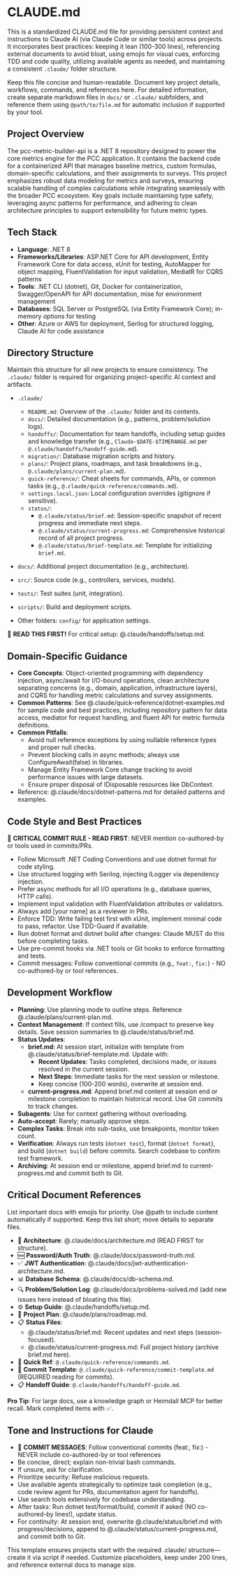 # CLAUDE.md

This is a standardized CLAUDE.md file for providing persistent context and instructions to Claude AI (via Claude Code or similar tools) across projects. It incorporates best practices: keeping it lean (100-300 lines), referencing external documents to avoid bloat, using emojis for visual cues, enforcing TDD and code quality, utilizing available agents as needed, and maintaining a consistent `.claude/` folder structure.

Keep this file concise and human-readable. Document key project details, workflows, commands, and references here. For detailed information, create separate markdown files in `docs/` or `.claude/` subfolders, and reference them using `@path/to/file.md` for automatic inclusion if supported by your tool.

## Project Overview

The pcc-metric-builder-api is a .NET 8 repository designed to power the core metrics engine for the PCC application. It contains the backend code for a containerized API that manages baseline metrics, custom formulas, domain-specific calculations, and their assignments to surveys. This project emphasizes robust data modeling for metrics and surveys, ensuring scalable handling of complex calculations while integrating seamlessly with the broader PCC ecosystem. Key goals include maintaining type safety, leveraging async patterns for performance, and adhering to clean architecture principles to support extensibility for future metric types.

## Tech Stack

- **Language**: .NET 8
- **Frameworks/Libraries**: ASP.NET Core for API development, Entity Framework Core for data access, xUnit for testing, AutoMapper for object mapping, FluentValidation for input validation, MediatR for CQRS patterns
- **Tools**: .NET CLI (dotnet), Git, Docker for containerization, Swagger/OpenAPI for API documentation, mise for environment management
- **Databases**: SQL Server or PostgreSQL (via Entity Framework Core); in-memory options for testing
- **Other**: Azure or AWS for deployment, Serilog for structured logging, Claude AI for code assistance

## Directory Structure

Maintain this structure for all new projects to ensure consistency. The `.claude/` folder is required for organizing project-specific AI context and artifacts.

- `.claude/`
  - `README.md`: Overview of the `.claude/` folder and its contents.
  - `docs/`: Detailed documentation (e.g., patterns, problem/solution logs).
  - `handoffs/`: Documentation for team handoffs, including setup guides and knowledge transfer (e.g., `Claude-$DATE-$TIMERANGE.md` per `@.claude/handoffs/handoff-guide.md`).
  - `migration/`: Database migration scripts and history.
  - `plans/`: Project plans, roadmaps, and task breakdowns (e.g., `@.claude/plans/current-plan.md`).
  - `quick-reference/`: Cheat sheets for commands, APIs, or common tasks (e.g., `@.claude/quick-reference/commands.md`).
  - `settings.local.json`: Local configuration overrides (gitignore if sensitive).
  - `status/`:
    - `@.claude/status/brief.md`: Session-specific snapshot of recent progress and immediate next steps.
    - `@.claude/status/current-progress.md`: Comprehensive historical record of all project progress.
    - `@.claude/status/brief-template.md`: Template for initializing `brief.md`.

- `docs/`: Additional project documentation (e.g., architecture).
- `src/`: Source code (e.g., controllers, services, models).
- `tests/`: Test suites (unit, integration).
- `scripts/`: Build and deployment scripts.
- Other folders: `config/` for application settings.

🚨 **READ THIS FIRST!** For critical setup: @.claude/handoffs/setup.md.

## Domain-Specific Guidance

- **Core Concepts**: Object-oriented programming with dependency injection, async/await for I/O-bound operations, clean architecture separating concerns (e.g., domain, application, infrastructure layers), and CQRS for handling metric calculations and survey assignments.
- **Common Patterns**: See @.claude/quick-reference/dotnet-examples.md for sample code and best practices, including repository pattern for data access, mediator for request handling, and fluent API for metric formula definitions.
- **Common Pitfalls**:
  - Avoid null reference exceptions by using nullable reference types and proper null checks.
  - Prevent blocking calls in async methods; always use ConfigureAwait(false) in libraries.
  - Manage Entity Framework Core change tracking to avoid performance issues with large datasets.
  - Ensure proper disposal of IDisposable resources like DbContext.
- Reference: @.claude/docs/dotnet-patterns.md for detailed patterns and examples.

## Code Style and Best Practices

🚨 **CRITICAL COMMIT RULE - READ FIRST**: NEVER mention co-authored-by or tools used in commits/PRs.

- Follow Microsoft .NET Coding Conventions and use dotnet format for code styling.
- Use structured logging with Serilog, injecting ILogger via dependency injection.
- Prefer async methods for all I/O operations (e.g., database queries, HTTP calls).
- Implement input validation with FluentValidation attributes or validators.
- Always add [your name] as a reviewer in PRs.
- Enforce TDD: Write failing test first with xUnit, implement minimal code to pass, refactor. Use TDD-Guard if available.
- Run dotnet format and dotnet build after changes: Claude MUST do this before completing tasks.
- Use pre-commit hooks via .NET tools or Git hooks to enforce formatting and tests.
- Commit messages: Follow conventional commits (e.g., `feat:`, `fix:`) - NO co-authored-by or tool references.

## Development Workflow

- **Planning**: Use planning mode to outline steps. Reference @.claude/plans/current-plan.md.
- **Context Management**: If context fills, use /compact to preserve key details. Save session summaries to @.claude/status/brief.md.
- **Status Updates**:
  - **brief.md**: At session start, initialize with template from @.claude/status/brief-template.md. Update with:
    - **Recent Updates**: Tasks completed, decisions made, or issues resolved in the current session.
    - **Next Steps**: Immediate tasks for the next session or milestone.
    - Keep concise (100-200 words), overwrite at session end.
  - **current-progress.md**: Append brief.md content at session end or milestone completion to maintain historical record. Use Git commits to track changes.
- **Subagents**: Use for context gathering without overloading.
- **Auto-accept**: Rarely; manually approve steps.
- **Complex Tasks**: Break into sub-tasks, use breakpoints, monitor token count.
- **Verification**: Always run tests (`dotnet test`), format (`dotnet format`), and build (`dotnet build`) before commits. Search codebase to confirm test framework.
- **Archiving**: At session end or milestone, append brief.md to current-progress.md and commit both to Git.

## Critical Document References

List important docs with emojis for priority. Use @path to include content automatically if supported. Keep this list short; move details to separate files.

- 🚨 **Architecture**: @.claude/docs/architecture.md (READ FIRST for structure).
- 🆕 **Password/Auth Truth**: @.claude/docs/password-truth.md.
- ✅ **JWT Authentication**: @.claude/docs/jwt-authentication-architecture.md.
- 📊 **Database Schema**: @.claude/docs/db-schema.md.
- 🔍 **Problem/Solution Log**: @.claude/docs/problems-solved.md (add new issues here instead of bloating this file).
- ⚙️ **Setup Guide**: @.claude/handoffs/setup.md.
- 📅 **Project Plan**: @.claude/plans/roadmap.md.
- 📋 **Status Files**:
  - @.claude/status/brief.md: Recent updates and next steps (session-focused).
  - @.claude/status/current-progress.md: Full project history (archive brief.md here).
- 🔗 **Quick Ref**: `@.claude/quick-reference/commands.md`.
- 📝 **Commit Template**: `@.claude/quick-reference/commit-template.md` (REQUIRED reading for commits).
- 📋 **Handoff Guide**: `@.claude/handoffs/handoff-guide.md`.

**Pro Tip**: For large docs, use a knowledge graph or Heimdall MCP for better recall. Mark completed items with ✅.

## Tone and Instructions for Claude

- 🚨 **COMMIT MESSAGES**: Follow conventional commits (feat:, fix:) - NEVER include co-authored-by or tool references
- Be concise, direct; explain non-trivial bash commands.
- If unsure, ask for clarification.
- Prioritize security: Refuse malicious requests.
- Use available agents strategically to optimize task completion (e.g., code review agent for PRs, documentation agent for handoffs).
- Use search tools extensively for codebase understanding.
- After tasks: Run dotnet test/format/build, commit if asked (NO co-authored-by lines!), update status.
- For continuity: At session end, overwrite @.claude/status/brief.md with progress/decisions, append to @.claude/status/current-progress.md, and commit both to Git.

This template ensures projects start with the required .claude/ structure—create it via script if needed. Customize placeholders, keep under 200 lines, and reference external docs to manage size.